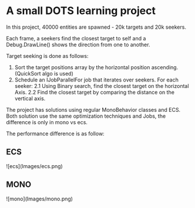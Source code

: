 <H1>A small DOTS learning project</H1>

In this project, 40000 entities are spawned - 20k targets and 20k seekers.

Each frame, a seekers find the closest target to self and a Debug.DrawLine() shows the direction from one to another.

Target seeking is done as follows:
1. Sort the target positions array by the horizontal position ascending. (QuickSort algo is used)
2. Schedule an IJobParallelFor job that iterates over seekers. For each seeker:
   2.1 Using Binary search, find the closest target on the horizontal Axis.
   2.2 Find the closest target by comparing the distance on the vertical axis.
   
The project has solutions using regular MonoBehavior classes and ECS. Both solution use the same optimization techniques and Jobs, the difference is only in mono vs ecs.

The performance difference is as follow:
<H2>ECS</H2>
![ecs](Images/ecs.png)

<H2>MONO</H2>
![mono](Images/mono.png)
